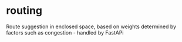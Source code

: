# routing
Route suggestion in enclosed space, based on weights determined by factors such as congestion - handled by FastAPi
